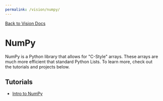 ```yaml
---
permalink: /vision/numpy/
---
```


[Back to Vision Docs](https://missourimrr.github.io/docs/vision/)

# NumPy

NumPy is a Python library that allows for "C-Style" arrays. These arrays are much more efficient that standard Python Lists. To learn more, check out the tutorials and projects below.

## Tutorials

- [Intro to NumPy](https://missourimrr.github.io/docs/vision/numpy/intro/)